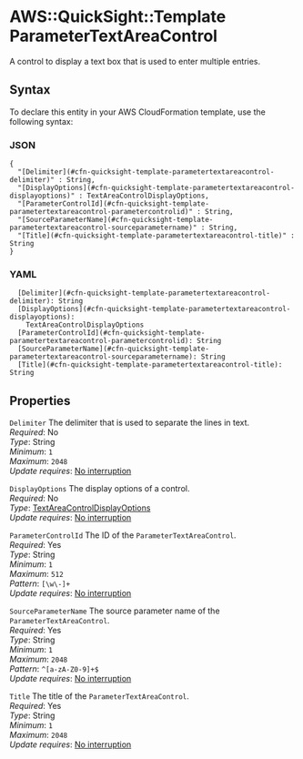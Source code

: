 # AWS::QuickSight::Template ParameterTextAreaControl<a name="aws-properties-quicksight-template-parametertextareacontrol"></a>

A control to display a text box that is used to enter multiple entries\.

## Syntax<a name="aws-properties-quicksight-template-parametertextareacontrol-syntax"></a>

To declare this entity in your AWS CloudFormation template, use the following syntax:

### JSON<a name="aws-properties-quicksight-template-parametertextareacontrol-syntax.json"></a>

```
{
  "[Delimiter](#cfn-quicksight-template-parametertextareacontrol-delimiter)" : String,
  "[DisplayOptions](#cfn-quicksight-template-parametertextareacontrol-displayoptions)" : TextAreaControlDisplayOptions,
  "[ParameterControlId](#cfn-quicksight-template-parametertextareacontrol-parametercontrolid)" : String,
  "[SourceParameterName](#cfn-quicksight-template-parametertextareacontrol-sourceparametername)" : String,
  "[Title](#cfn-quicksight-template-parametertextareacontrol-title)" : String
}
```

### YAML<a name="aws-properties-quicksight-template-parametertextareacontrol-syntax.yaml"></a>

```
  [Delimiter](#cfn-quicksight-template-parametertextareacontrol-delimiter): String
  [DisplayOptions](#cfn-quicksight-template-parametertextareacontrol-displayoptions):
    TextAreaControlDisplayOptions
  [ParameterControlId](#cfn-quicksight-template-parametertextareacontrol-parametercontrolid): String
  [SourceParameterName](#cfn-quicksight-template-parametertextareacontrol-sourceparametername): String
  [Title](#cfn-quicksight-template-parametertextareacontrol-title): String
```

## Properties<a name="aws-properties-quicksight-template-parametertextareacontrol-properties"></a>

`Delimiter` <a name="cfn-quicksight-template-parametertextareacontrol-delimiter"></a>
The delimiter that is used to separate the lines in text\.  
_Required_: No  
_Type_: String  
_Minimum_: `1`  
_Maximum_: `2048`  
_Update requires_: [No interruption](https://docs.aws.amazon.com/AWSCloudFormation/latest/UserGuide/using-cfn-updating-stacks-update-behaviors.html#update-no-interrupt)

`DisplayOptions` <a name="cfn-quicksight-template-parametertextareacontrol-displayoptions"></a>
The display options of a control\.  
_Required_: No  
_Type_: [TextAreaControlDisplayOptions](aws-properties-quicksight-template-textareacontroldisplayoptions.md)  
_Update requires_: [No interruption](https://docs.aws.amazon.com/AWSCloudFormation/latest/UserGuide/using-cfn-updating-stacks-update-behaviors.html#update-no-interrupt)

`ParameterControlId` <a name="cfn-quicksight-template-parametertextareacontrol-parametercontrolid"></a>
The ID of the `ParameterTextAreaControl`\.  
_Required_: Yes  
_Type_: String  
_Minimum_: `1`  
_Maximum_: `512`  
_Pattern_: `[\w\-]+`  
_Update requires_: [No interruption](https://docs.aws.amazon.com/AWSCloudFormation/latest/UserGuide/using-cfn-updating-stacks-update-behaviors.html#update-no-interrupt)

`SourceParameterName` <a name="cfn-quicksight-template-parametertextareacontrol-sourceparametername"></a>
The source parameter name of the `ParameterTextAreaControl`\.  
_Required_: Yes  
_Type_: String  
_Minimum_: `1`  
_Maximum_: `2048`  
_Pattern_: `^[a-zA-Z0-9]+$`  
_Update requires_: [No interruption](https://docs.aws.amazon.com/AWSCloudFormation/latest/UserGuide/using-cfn-updating-stacks-update-behaviors.html#update-no-interrupt)

`Title` <a name="cfn-quicksight-template-parametertextareacontrol-title"></a>
The title of the `ParameterTextAreaControl`\.  
_Required_: Yes  
_Type_: String  
_Minimum_: `1`  
_Maximum_: `2048`  
_Update requires_: [No interruption](https://docs.aws.amazon.com/AWSCloudFormation/latest/UserGuide/using-cfn-updating-stacks-update-behaviors.html#update-no-interrupt)
